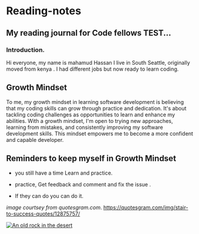 # Reading-notes
## My reading journal for Code fellows TEST...
### Introduction.

Hi everyone, my name is mahamud Hassan I live in South Seattle, originally moved from kenya . I had different jobs but now ready to learn coding.


## Growth Mindset
To me, my growth mindset in learning software development is believing that my coding skills can grow through practice and dedication. It's about tackling coding challenges as opportunities to learn and enhance my abilities. With a growth mindset, I'm open to trying new approaches, learning from mistakes, and consistently improving my software development skills. This mindset empowers me to become a more confident and capable developer.

## Reminders to keep myself in Growth Mindset

* you still have a time Learn and practice.
- practice, Get feedback and comment and fix the issue .
+ If they can do you can do it.

*image courtsey from quotesgram.com*. https://quotesgram.com/img/stair-to-success-quotes/12875757/

[![An old rock in the desert](/assets/images/shiprock.jpg "Shiprock, New Mexico by Beau Rogers")](https://www.flickr.com/photos/beaurogers/31833779864/in/photolist-Qv3rFw-34mt9F-a9Cmfy-5Ha3Zi-9msKdv-o3hgjr-hWpUte-4WMsJ1-KUQ8N-deshUb-vssBD-6CQci6-8AFCiD-zsJWT-nNfsgB-dPDwZJ-bn9JGn-5HtSXY-6CUhAL-a4UTXB-ugPum-KUPSo-fBLNm-6CUmpy-4WMsc9-8a7D3T-83KJev-6CQ2bK-nNusHJ-a78rQH-nw3NvT-7aq2qf-8wwBso-3nNceh-ugSKP-4mh4kh-bbeeqH-a7biME-q3PtTf-brFpgb-cg38zw-bXMZc-nJPELD-f58Lmo-bXMYG-bz8AAi-bxNtNT-bXMYi-bXMY6-bXMYv)

